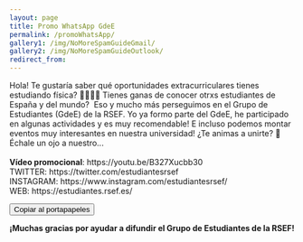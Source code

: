 ```yaml
---
layout: page
title: Promo WhatsApp GdeE
permalink: /promoWhatsApp/
gallery1: /img/NoMoreSpamGuideGmail/
gallery2: /img/NoMoreSpamGuideOutlook/
redirect_from:
---
```


<script>
function copyElementText(id) {
    var text = document.getElementById(id).innerText;
    var elem = document.createElement("textarea");
    document.body.appendChild(elem);
    elem.value = text;
    elem.select();
    document.execCommand("copy");
    document.body.removeChild(elem);
}
</script>

<p class="right-side-header" title="Copy Text" id="promo" onclick="copyElementText(this.id)">
Hola! Te gustaría saber qué oportunidades extracurriculares tienes estudiando física? 👩‍💼👨‍💼 Tienes ganas de conocer otrxs estudiantes de España y del mundo?  Eso y mucho más perseguimos en el Grupo de Estudiantes (GdeE) de la RSEF. Yo ya formo parte del GdeE, he participado en algunas actividades y es muy recomendable! E incluso podemos montar eventos muy interesantes en nuestra universidad! ¿Te animas a unirte? 🚀 Échale un ojo a nuestro... <br><br> <strong>Vídeo promocional</strong>: https://youtu.be/B327Xucbb30 <br>TWITTER: https://twitter.com/estudiantesrsef <br>INSTAGRAM: https://www.instagram.com/estudiantesrsef/ <br>WEB: https://estudiantes.rsef.es/
</p>

<button onclick="copyElementText('promo')" class="btn-large waves-effect waves-light">Copiar al portapapeles</button>

<p><strong>¡Muchas gracias por ayudar a difundir el Grupo de Estudiantes de la RSEF!</strong></p>
